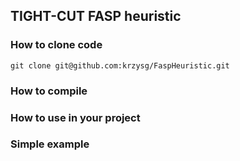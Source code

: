 ## TIGHT-CUT FASP heuristic


### How to clone code
```
git clone git@github.com:krzysg/FaspHeuristic.git
```
### How to compile

### How to use in your project

### Simple example

